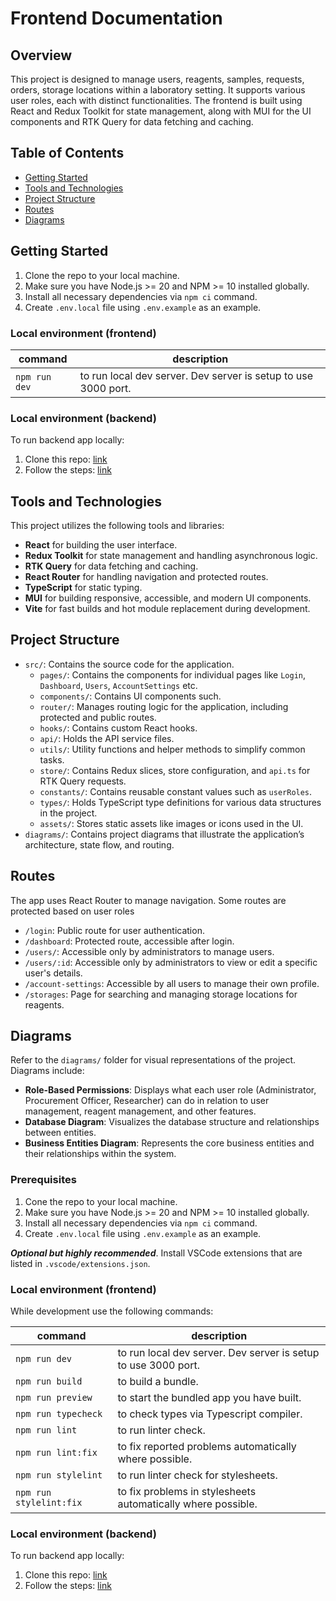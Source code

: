 # Frontend Documentation

## Overview

This project is designed to manage users, reagents, samples, requests, orders, storage locations within a laboratory setting. It supports various user roles, each with distinct functionalities. The frontend is built using React and Redux Toolkit for state management, along with MUI for the UI components and RTK Query for data fetching and caching.

## Table of Contents
- [Getting Started](#getting-started)
- [Tools and Technologies](#tools-and-technologies)
- [Project Structure](#project-structure)
- [Routes](#routes)
- [Diagrams](#diagrams)

## Getting Started

1. Clone the repo to your local machine.
2. Make sure you have Node.js >= 20 and NPM >= 10 installed globally.
3. Install all necessary dependencies via `npm ci` command.
4. Create `.env.local` file using `.env.example` as an example.

### Local environment (frontend)

| command | description |
| ------ | ------ |
|`npm run dev`| to run local dev server. Dev server is setup to use 3000 port.|

### Local environment (backend)

To run backend app locally:
1. Clone this repo: [link](https://github.com/Quantori-Academy/apt-backend)
2. Follow the steps: [link](https://github.com/Quantori-Academy/apt-backend/blob/main/README.md)

## Tools and Technologies

This project utilizes the following tools and libraries:

- **React** for building the user interface.
- **Redux Toolkit** for state management and handling asynchronous logic.
- **RTK Query** for data fetching and caching.
- **React Router** for handling navigation and protected routes.
- **TypeScript** for static typing.
- **MUI** for building responsive, accessible, and modern UI components.
- **Vite** for fast builds and hot module replacement during development.

## Project Structure

- `src/`: Contains the source code for the application.
  - `pages/`: Contains the components for individual pages like `Login`, `Dashboard`, `Users`, `AccountSettings` etc.
  - `components/`: Contains UI components such.
  - `router/`: Manages routing logic for the application, including protected and public routes.
  - `hooks/`: Contains custom React hooks.
  - `api/`: Holds the API service files.
  - `utils/`: Utility functions and helper methods to simplify common tasks.
  - `store/`: Contains Redux slices, store configuration, and `api.ts` for RTK Query requests.
  - `constants/`: Contains reusable constant values such as `userRoles`.
  - `types/`: Holds TypeScript type definitions for various data structures in the project.
  - `assets/`: Stores static assets like images or icons used in the UI.
- `diagrams/`: Contains project diagrams that illustrate the application’s architecture, state flow, and routing.

## Routes

The app uses React Router to manage navigation. Some routes are protected based on user roles

- `/login`: Public route for user authentication.
- `/dashboard`: Protected route, accessible after login.
- `/users/`: Accessible only by administrators to manage users.
- `/users/:id`: Accessible only by administrators to view or edit a specific user's details.
- `/account-settings`: Accessible by all users to manage their own profile.
- `/storages`: Page for searching and managing storage locations for reagents.

## Diagrams

Refer to the `diagrams/` folder for visual representations of the project. Diagrams include:

- **Role-Based Permissions**: Displays what each user role (Administrator, Procurement Officer, Researcher) can do in relation to user management, reagent management, and other features.
- **Database Diagram**: Visualizes the database structure and relationships between entities.
- **Business Entities Diagram**: Represents the core business entities and their relationships within the system.




















### Prerequisites

1. Cone the repo to your local machine.
2. Make sure you have Node.js >= 20 and NPM >= 10 installed globally.
3. Install all necessary dependencies via `npm ci` command.
4. Create `.env.local` file using `.env.example` as an example.

***Optional but highly recommended***. Install VSCode extensions that are listed in `.vscode/extensions.json`.

### Local environment (frontend)

While development use the following commands:

| command | description |
| ------ | ------ |
|`npm run dev`| to run local dev server. Dev server is setup to use 3000 port.|
|`npm run build`| to build a bundle.|
|`npm run preview`| to start the bundled app you have built.|
|`npm run typecheck`| to check types via Typescript compiler.|
|`npm run lint`| to run linter check.|
|`npm run lint:fix`| to fix reported problems automatically where possible.|
|`npm run stylelint`| to run linter check for stylesheets.|
|`npm run stylelint:fix`| to fix problems in stylesheets automatically where possible.|

### Local environment (backend)

To run backend app locally:
1. Clone this repo: [link](https://github.com/Quantori-Academy/apt-backend)
2. Follow the steps: [link](https://github.com/Quantori-Academy/apt-backend/blob/main/README.md)
